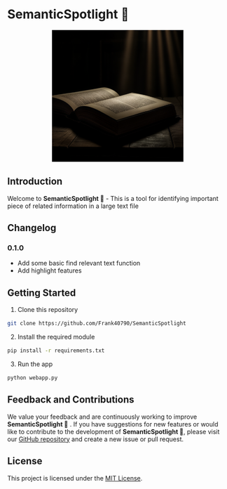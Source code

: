 # SemanticSpotlight 🔦

 
<div style="text-align:center">
  <img src="logo.png" alt="Logo" width="300" height="300" />
</div>

## Introduction

Welcome to **SemanticSpotlight 🔦** - This is a tool for identifying important piece of related information in a large text file



## Changelog
### 0.1.0
- Add some basic find relevant text function
- Add highlight features

## Getting Started
1. Clone this repository
  ```bash
  git clone https://github.com/Frank40790/SemanticSpotlight
  ```
2. Install the required module
  ```bash
  pip install -r requirements.txt
  ```
3. Run the app
  ```bash
  python webapp.py
  ```



## Feedback and Contributions

We value your feedback and are continuously working to improve **SemanticSpotlight 🔦** . If you have suggestions for new features or would like to contribute to the development of **SemanticSpotlight 🔦**, please visit our [GitHub repository](https://github.com/Frank40790/DevDiversify) and create a new issue or pull request.


## License

This project is licensed under the [MIT License](LICENSE.md).


